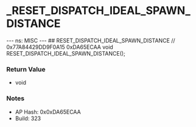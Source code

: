 # _RESET_DISPATCH_IDEAL_SPAWN_DISTANCE

--- ns: MISC --- ## RESET_DISPATCH_IDEAL_SPAWN_DISTANCE  // 0x77A84429DD9F0A15 0xDA65ECAA void RESET_DISPATCH_IDEAL_SPAWN_DISTANCE();

### Return Value
* void

### Notes
* AP Hash: 0x0xDA65ECAA
* Build: 323

